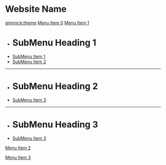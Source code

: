 # Website Name
[gimmick:theme](cerulean)
[Menu Item 0]()
[Menu Item 1]()

  * # SubMenu Heading 1
  * [SubMenu Item 1]()
  * [SubMenu Item 2]()
  - - - -
  * # SubMenu Heading 2
  * [SubMenu Item 3]()
  - - - -
  * # SubMenu Heading 3
  * [SubMenu Item 3]()

[Menu Item 2]()

[Menu Item 3]()
